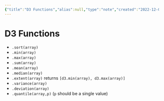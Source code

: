 ```yaml
---
{"title":"D3 Functions","alias":null,"type":"note","created":"2022-12-01T17:19:32","modified":"2022-12-01T17:36:54","dg-publish":true,"sup":["d3"],"state":"done","permalink":"/d3-functions/","dgPassFrontmatter":true,"updated":"2022-12-01T17:36:54"}
---
```



# D3 Functions

- `.sort(array)`
- `.min(array)`
- `.max(array)`
- `.sum(array)`
- `.mean(array)`
- `.median(array)`
- `.extent(array)` returns `[d3.min(array), d3.max(array)]`
- `.variance(array)`
- `.deviation(array)`
- `.quantile(array,p)` (`p` should be a single value)
